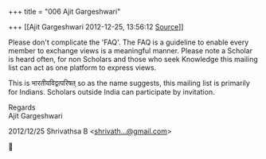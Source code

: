+++
title = "006 Ajit Gargeshwari"

+++
[[Ajit Gargeshwari	2012-12-25, 13:56:12 [Source](https://groups.google.com/g/bvparishat/c/UDxDJ0kgFwA)]]



Please don't complicate the 'FAQ'. The FAQ is a guideline to enable every member to exchange views is a meaningful manner. Please note a Scholar is heard often, for non Scholars and those who seek Knowledge this mailing list can act as one platform to express views.  
  
This is भारतीयविद्वत्परिषत् so as the name suggests, this mailing list is primarily for Indians. Scholars outside India can participate by invitation.  
  
Regards  
Ajit Gargeshwari  
  

2012/12/25 Shrivathsa B \<[shrivath...@gmail.com]()\>



